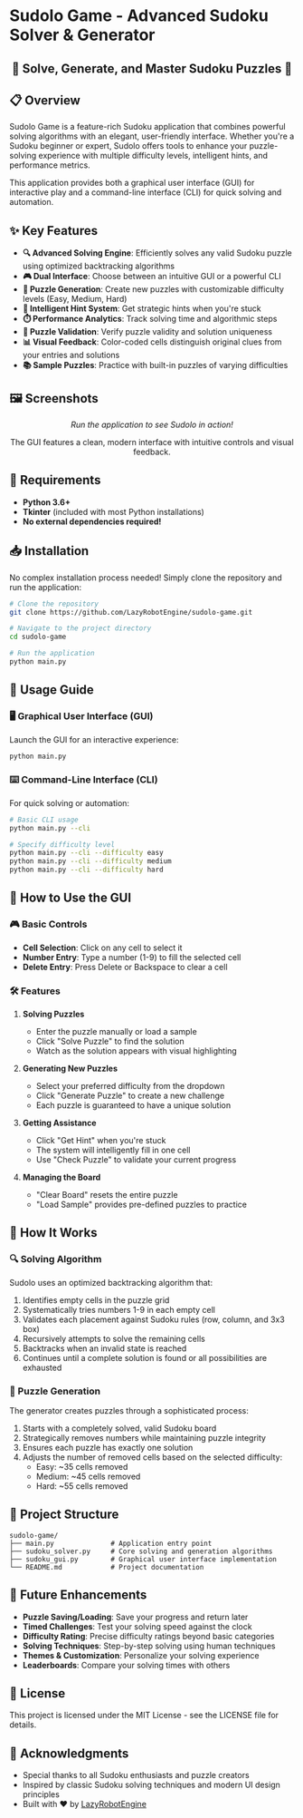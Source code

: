 # Sudolo Game - Advanced Sudoku Solver & Generator

<div align="center">
  <img src="https://raw.githubusercontent.com/LazyRobotEngine/sudolo-game/main/assets/sudolo_logo.png" alt="Sudolo Logo" width="200" height="200" style="display: none;">
  <h2>🧩 Solve, Generate, and Master Sudoku Puzzles 🧩</h2>
</div>

## 📋 Overview

Sudolo Game is a feature-rich Sudoku application that combines powerful solving algorithms with an elegant, user-friendly interface. Whether you're a Sudoku beginner or expert, Sudolo offers tools to enhance your puzzle-solving experience with multiple difficulty levels, intelligent hints, and performance metrics.

This application provides both a graphical user interface (GUI) for interactive play and a command-line interface (CLI) for quick solving and automation.

## ✨ Key Features

- **🔍 Advanced Solving Engine**: Efficiently solves any valid Sudoku puzzle using optimized backtracking algorithms
- **🎮 Dual Interface**: Choose between an intuitive GUI or a powerful CLI
- **🎲 Puzzle Generation**: Create new puzzles with customizable difficulty levels (Easy, Medium, Hard)
- **🎯 Intelligent Hint System**: Get strategic hints when you're stuck
- **⏱️ Performance Analytics**: Track solving time and algorithmic steps
- **🔄 Puzzle Validation**: Verify puzzle validity and solution uniqueness
- **📊 Visual Feedback**: Color-coded cells distinguish original clues from your entries and solutions
- **📚 Sample Puzzles**: Practice with built-in puzzles of varying difficulties

## 🖼️ Screenshots

<div align="center">
  <p><i>Run the application to see Sudolo in action!</i></p>
  <p>The GUI features a clean, modern interface with intuitive controls and visual feedback.</p>
</div>

## 🔧 Requirements

- **Python 3.6+**
- **Tkinter** (included with most Python installations)
- **No external dependencies required!**

## 📥 Installation

No complex installation process needed! Simply clone the repository and run the application:

```bash
# Clone the repository
git clone https://github.com/LazyRobotEngine/sudolo-game.git

# Navigate to the project directory
cd sudolo-game

# Run the application
python main.py
```

## 🚀 Usage Guide

### 🖥️ Graphical User Interface (GUI)

Launch the GUI for an interactive experience:

```bash
python main.py
```

### ⌨️ Command-Line Interface (CLI)

For quick solving or automation:

```bash
# Basic CLI usage
python main.py --cli

# Specify difficulty level
python main.py --cli --difficulty easy
python main.py --cli --difficulty medium
python main.py --cli --difficulty hard
```

## 📝 How to Use the GUI

### 🎮 Basic Controls
- **Cell Selection**: Click on any cell to select it
- **Number Entry**: Type a number (1-9) to fill the selected cell
- **Delete Entry**: Press Delete or Backspace to clear a cell

### 🛠️ Features
1. **Solving Puzzles**
   - Enter the puzzle manually or load a sample
   - Click "Solve Puzzle" to find the solution
   - Watch as the solution appears with visual highlighting

2. **Generating New Puzzles**
   - Select your preferred difficulty from the dropdown
   - Click "Generate Puzzle" to create a new challenge
   - Each puzzle is guaranteed to have a unique solution

3. **Getting Assistance**
   - Click "Get Hint" when you're stuck
   - The system will intelligently fill in one cell
   - Use "Check Puzzle" to validate your current progress

4. **Managing the Board**
   - "Clear Board" resets the entire puzzle
   - "Load Sample" provides pre-defined puzzles to practice

## 🧠 How It Works

### 🔍 Solving Algorithm
Sudolo uses an optimized backtracking algorithm that:

1. Identifies empty cells in the puzzle grid
2. Systematically tries numbers 1-9 in each empty cell
3. Validates each placement against Sudoku rules (row, column, and 3x3 box)
4. Recursively attempts to solve the remaining cells
5. Backtracks when an invalid state is reached
6. Continues until a complete solution is found or all possibilities are exhausted

### 🎲 Puzzle Generation
The generator creates puzzles through a sophisticated process:

1. Starts with a completely solved, valid Sudoku board
2. Strategically removes numbers while maintaining puzzle integrity
3. Ensures each puzzle has exactly one solution
4. Adjusts the number of removed cells based on the selected difficulty:
   - Easy: ~35 cells removed
   - Medium: ~45 cells removed
   - Hard: ~55 cells removed

## 📁 Project Structure

```
sudolo-game/
├── main.py              # Application entry point
├── sudoku_solver.py     # Core solving and generation algorithms
├── sudoku_gui.py        # Graphical user interface implementation
└── README.md            # Project documentation
```

## 🔮 Future Enhancements

- **Puzzle Saving/Loading**: Save your progress and return later
- **Timed Challenges**: Test your solving speed against the clock
- **Difficulty Rating**: Precise difficulty ratings beyond basic categories
- **Solving Techniques**: Step-by-step solving using human techniques
- **Themes & Customization**: Personalize your solving experience
- **Leaderboards**: Compare your solving times with others

## 📄 License

This project is licensed under the MIT License - see the LICENSE file for details.

## 🙏 Acknowledgments

- Special thanks to all Sudoku enthusiasts and puzzle creators
- Inspired by classic Sudoku solving techniques and modern UI design principles
- Built with ❤️ by [LazyRobotEngine](https://github.com/LazyRobotEngine)
